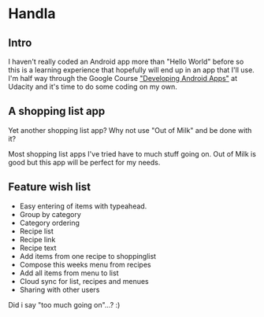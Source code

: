# Handla

## Intro
I haven't really coded an Android app more than "Hello World" before so this is a learning experience that hopefully will end up in an app that I'll use.
I'm half way through the Google Course ["Developing Android Apps"](https://classroom.udacity.com/courses/ud851) at Udacity and it's time to do some coding on my own.

## A shopping list app
Yet another shopping list app? Why not use "Out of Milk" and be done with it?

Most shopping list apps I've tried have to much stuff going on. Out of Milk is good but this app will be perfect for my needs.

## Feature wish list
* Easy entering of items with typeahead.
* Group by category
* Category ordering
* Recipe list
* Recipe link
* Recipe text
* Add items from one recipe to shoppinglist
* Compose this weeks menu from recipes
* Add all items from menu to list
* Cloud sync for list, recipes and menues
* Sharing with other users

Did i say "too much going on"...? :)

